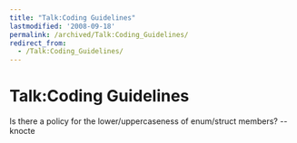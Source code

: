 ```yaml
---
title: "Talk:Coding Guidelines"
lastmodified: '2008-09-18'
permalink: /archived/Talk:Coding_Guidelines/
redirect_from:
  - /Talk:Coding_Guidelines/
---
```


Talk:Coding Guidelines
======================

Is there a policy for the lower/uppercaseness of enum/struct members? --knocte

